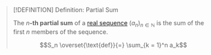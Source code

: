 >[!DEFINITION] Definition: Partial Sum
>
>The $n$**-th partial sum** of a [real sequence](../Real%20Sequences/Real%20Sequence.md) $(a_n)_{n \in \mathbb{N}}$ is the sum of the first $n$ members of the sequence.
>
>$$S_n \overset{\text{def}}{=} \sum_{k = 1}^n a_k$$
>
